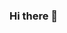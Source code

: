 ### Hi there 👋

<!--
**vanshid/vanshid** is a ✨ _special_ ✨ repository because its `README.md` (this file) appears on your GitHub profile.

Here are some ideas to get you started:

- 🔭 I’m currently working on Salesforce
- 🌱 I’m currently learning JS (Node Js, React Js), Python (Django, Flask and Tensorflow)
- 👯 I’m looking to collaborate on Python, JS, Salesforce and PM
- 🤔 I’m looking for help with ...
- 💬 Ask me about ...
- 📫 How to reach me: https://twitter.com/VmasklikeDybala || https://www.linkedin.com/in/vanshid/
- 😄 Pronouns: ...
- ⚡ Fun fact: I love wine while coding and whiskey for fixing the code :P 
-->
